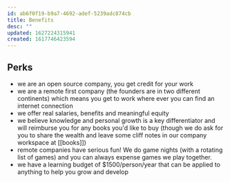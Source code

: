 ```yaml
---
id: ab6f0f19-b9a7-4692-adef-5239adc874cb
title: Benefits
desc: ""
updated: 1627224315941
created: 1617746423594
---
```


## Perks

- we are an open source company, you get credit for your work
- we are a remote first company (the founders are in two different continents) which means you get to work where ever you can find an internet connection
- we offer real salaries, benefits and meaningful equity
- we believe knowledge and personal growth is a key differentiator and will reimburse you for any books you'd like to buy (though we do ask for you to share the wealth and leave some cliff notes in our company workspace at [[books]])
- remote companies have serious fun! We do game nights (with a rotating list of games) and you can always expense games we play together.
- we have a learning budget of $1500/person/year that can be applied to anything to help you grow and develop 
